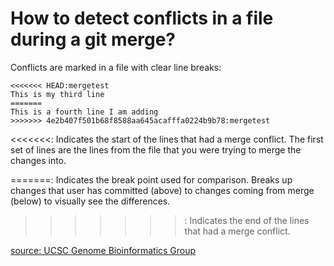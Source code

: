 How to detect conflicts in a file during a git merge?
======

Conflicts are marked in a file with clear line breaks:

    <<<<<<< HEAD:mergetest
    This is my third line
    =======
    This is a fourth line I am adding
    >>>>>>> 4e2b407f501b68f8588aa645acafffa0224b9b78:mergetest

<<<<<<<: Indicates the start of the lines that had a merge conflict. The first set of lines are the lines from the file that you were trying to merge the changes into.

=======: Indicates the break point used for comparison. Breaks up changes that user has committed (above) to changes coming from merge (below) to visually see the differences.

>>>>>>>: Indicates the end of the lines that had a merge conflict. 
 
[source: UCSC Genome Bioinformatics Group](http://genomewiki.ucsc.edu/index.php/Resolving_merge_conflicts_in_Git#How_do_I_find_conflicts_within_the_file_itself.3F)